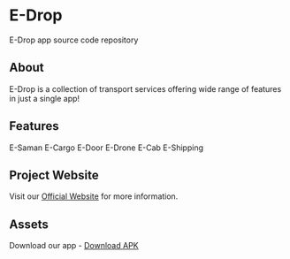 # E-Drop

E-Drop app source code repository

## About

E-Drop is a collection of transport services offering wide range of features in just a single app!

## Features

E-Saman
E-Cargo
E-Door
E-Drone
E-Cab
E-Shipping

## Project Website

Visit our [Official Website](https://edroprides.github.io) for more information.

## Assets

Download our app - [Download APK](apk/E-Drop.apk)
